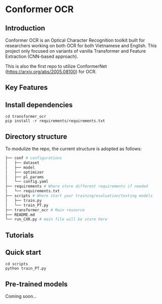 # Conformer OCR
## Introduction
Conformer OCR is an Optical Character Recognition toolkit built for researchers working on both OCR for both Vietnamese and English.
This project only focused on variants of vanilla Transformer and Feature Extraction (CNN-based approach).

This is also the first repo to utilize ConformerNet (https://arxiv.org/abs/2005.08100) for OCR.

## Key Features

## Install dependencies
```
cd transformer_ocr
pip install -r requirements/requirements.txt
```

## Directory structure
To modulize the repo, the current structure is adopted as follows:
```bash 
├── conf # configurations
│   ├── dataset
│   ├── model
│   ├── optimizer
│   ├── pl_params
│   └── config.yaml
├── requirements # Where store different requirements if needed
│   └── requirements.txt
├── scripts # Where start your training/evaluation/testing models 
│   ├── train.py
│   └── train_PT.py
├── transformer_ocr # Main resource
├── README.md
└── run_CXR.py # main file will be store here 
```

## Tutorials

## Quick start
```
cd scripts
python train_PT.py
```

## Pre-trained models
Coming soon...